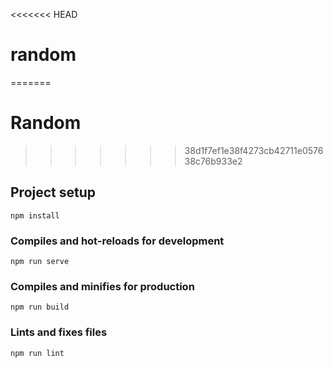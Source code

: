 <<<<<<< HEAD
# random 
=======
# Random
>>>>>>> 38d1f7ef1e38f4273cb42711e057638c76b933e2

## Project setup
```
npm install
```

### Compiles and hot-reloads for development
```
npm run serve
```

### Compiles and minifies for production
```
npm run build
```

### Lints and fixes files
```
npm run lint
```
